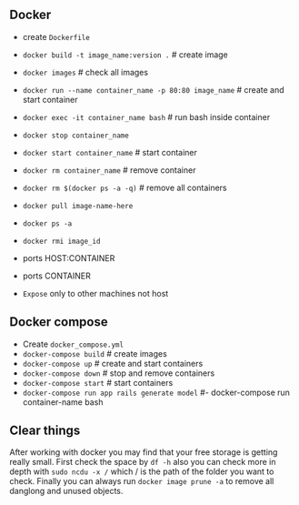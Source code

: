 ## Docker
 - create `Dockerfile`
 - `docker build -t image_name:version .` # create image
 - `docker images` # check all images
 - `docker run --name container_name -p 80:80 image_name` # create and start container
 - `docker exec -it container_name bash` # run bash inside container
 - `docker stop container_name`
 - `docker start container_name` # start container
 - `docker rm container_name` # remove container 
 - `docker rm $(docker ps -a -q)` # remove all containers  
 - `docker pull image-name-here`
 - `docker ps -a`
 - `docker rmi image_id`

 - ports HOST:CONTAINER
 - ports CONTAINER
 - `Expose` only to other machines not host
 
## Docker compose
 - Create `docker_compose.yml`
 - `docker-compose build` # create images
 - `docker-compose up` # create and start containers
 - `docker-compose down` # stop and remove containers
 - `docker-compose start` # start containers
 - `docker-compose run app rails generate model` #- docker-compose run container-name bash
 
 ## Clear things
 After working with docker you may find that your free storage is getting really small. First check the space by `df -h` also you can check more in depth with `sudo ncdu -x /` which / is the path of the folder you want to check. Finally you can always run `docker image prune -a` to remove all danglong and unused objects.
